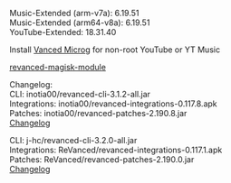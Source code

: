 Music-Extended (arm-v7a): 6.19.51  
Music-Extended (arm64-v8a): 6.19.51  
YouTube-Extended: 18.31.40  

Install [Vanced Microg](https://github.com/TeamVanced/VancedMicroG/releases) for non-root YouTube or YT Music  

[revanced-magisk-module](https://github.com/j-hc/revanced-magisk-module)  

Changelog:  
CLI: inotia00/revanced-cli-3.1.2-all.jar  
Integrations: inotia00/revanced-integrations-0.117.8.apk  
Patches: inotia00/revanced-patches-2.190.8.jar  
[Changelog](https://github.com/inotia00/revanced-patches/releases/tag/v2.190.8)

CLI: j-hc/revanced-cli-3.2.0-all.jar  
Integrations: ReVanced/revanced-integrations-0.117.1.apk  
Patches: ReVanced/revanced-patches-2.190.0.jar  
[Changelog](https://github.com/ReVanced/revanced-patches/releases/tag/v2.190.0)  
